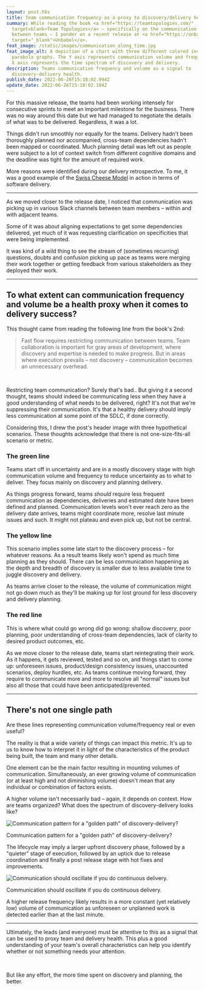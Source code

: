 ```yaml
---
layout: post.hbs
title: Team communication frequency as a proxy to discovery/delivery health
summary: While reading the book <a href="https://teamtopologies.com/"
  target=blank>Team Topologies</a> – specifically on the communication dynamics
  between teams – I ponder on a recent release at <a href="https://unbabel.com"
  target="_blank">Unbabel</a>.
feat_image: /static/images/communication_along_time.jpg
feat_image_alt: A depiction of a chart with three different colored inverted
  parabola graphs. The Y axis represents communication volume and frequency. The
  X axis represents the time spectrum of discovery and delivery.
description: Teams communication frequency and volume as a signal to
  discovery-delivery health.
publish_date: 2022-06-26T15:18:02.094Z
update_date: 2022-06-26T15:18:02.104Z
---
```

For this massive release, the teams had been working intensely for consecutive sprints to meet an important milestone for the business. There was no way around this date but we had managed to negotiate the details of what was to be delivered. Regardless, it was a lot.

Things didn't run smoothly nor equally for the teams. Delivery hadn't been thoroughly planned nor accompanied, cross-team dependencies hadn't been mapped or coordinated. Much planning detail was left out as people were subject to a lot of context switch from different cognitive domains and the deadline was tight for the amount of required work.

More reasons were identified during our delivery retrospective. To me, it was a good example of the <a href="https://en.wikipedia.org/wiki/Swiss_cheese_model" target="_blank">Swiss Cheese Model</a> in action in terms of software delivery.

<hr>

As we moved closer to the release date, I noticed that communication was picking up in various Slack channels between team members – within and with adjacent teams.

Some of it was about aligning expectations to get some dependencies delivered, yet much of it was requesting clarification on specificities that were being implemented.

It was kind of a wild thing to see the stream of (sometimes recurring) questions, doubts and confusion picking up pace as teams were merging their work together or getting feedback from various stakeholders as they deployed their work.

<hr>

## To what extent can communication frequency and volume be a health proxy when it comes to delivery success?

This thought came from reading the following line from the book's 2nd:

> Fast flow requires restricting communication between teams. Team collaboration is important for gray areas of development, where discovery and expertise is needed to make progress. But in areas where execution prevails – not discovery – communication becomes an unnecessary overhead.

<br>

Restricting team communication? Surely that's bad.. But giving it a second thought, teams should indeed be communicating less when they have a good understanding of what needs to be delivered, right? It's not that we're suppressing their communication. It's that a healthy delivery should imply less communication at some point of the SDLC, if done correctly.

Considering this, I drew the post's header image with three hypothetical scenarios. These thoughts acknowledge that there is not one-size-fits-all scenario or metric.

### The green line

Teams start off in uncertainty and are in a mostly discovery stage with high communication volume and frequency to reduce uncertainty as to what to deliver. They focus mainly on discovery and planning delivery.

As things progress forward, teams *should* require less frequent communication as dependencies, deliveries and estimated date have been defined and planned. Communication levels won't ever reach zero as the delivery date arrives, teams might coordinate more, resolve last minute issues and such. It might not plateau and even pick up, but not be central.

### The yellow line

This scenario implies some late start to the discovery process – for whatever reasons. As a result teams likely won't spend as much time planning as they should. There can be less communication happening as the depth and breadth of discovery is smaller due to less available time to juggle discovery and delivery. 

As teams arrive closer to the release, the volume of communication might not go down much as they'll be making up for lost ground for less discovery and delivery planning.

### The red line

This is where what could go wrong did go wrong: shallow discovery, poor planning, poor understanding of cross-team dependencies, lack of clarity to desired product outcomes, etc.

As we move closer to the release date, teams start reintegrating their work. As it happens, it gets reviewed, tested and so on, and things start to come up: unforeseen issues, product/design consistency issues, unaccounted scenarios, deploy hurdles, etc. As teams continue moving forward, they require to communicate more and more to resolve all "normal" issues but also all those that could have been anticipated/prevented. 

<hr>

## There's not one single path

Are these lines representing communication volume/frequency real or even useful?

The reality is that a wide variety of things can impact this metric. It's up to us to know how to interpret it in light of the characteristics of the product being built, the team and many other details.

One element can be the main factor resulting in mounting volumes of communication. Simultaneously, an ever growing volume of communication (or at least high and not diminishing volume) doesn't mean that any individual or combination of factors exists.

A higher volume isn't necessarily bad – again, it depends on context. How are teams organized? What does the spectrum of discovery-delivery looks like?

![](/static/images/communication_along_time_ideal.jpg "Communication pattern for a \"golden path\" of discovery-delivery?")

<p class="u-ImageDescription">Communication pattern for a "golden path" of discovery-delivery?</p>

The lifecycle may imply a larger upfront discovery phase, followed by a "quieter" stage of execution, followed by an uptick due to release coordination and finally a post release stage with hot fixes and improvements.

![](/static/images/communication_along_time_ideal2.jpg "Communication should oscillate if you do continuous delivery.")

<p class="u-ImageDescription">Communication should oscillate if you do continuous delivery.</p>

A higher release frequency likely results in a more constant (yet relatively low) volume of communication as unforeseen or unplanned work is detected earlier than at the last minute.

<hr>

Ultimately, the leads (and everyone) must be attentive to this as a signal that can be used to proxy team and delivery health. This plus a good understanding of your team's overall characteristics can help you identify whether or not something needs your attention.

<br>

But like any effort, the more time spent on discovery and planning, the better.